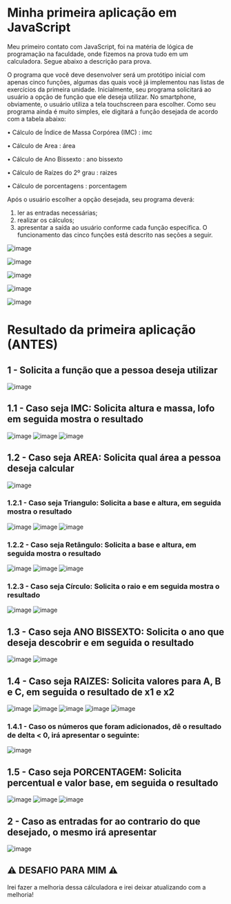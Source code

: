 # Minha primeira aplicação em JavaScript

Meu primeiro contato com JavaScript, foi na matéria de lógica de programação na faculdade, onde fizemos na prova tudo em um calculadora. Segue abaixo a descrição para prova.

O programa que você deve desenvolver será um protótipo inicial com apenas cinco funções, algumas das quais
você já implementou nas listas de exercícios da primeira unidade.
Inicialmente, seu programa solicitará ao usuário a opção de função que ele deseja utilizar. No smartphone,
obviamente, o usuário utiliza a tela touchscreen para escolher. Como seu programa ainda é muito simples, ele
digitará a função desejada de acordo com a tabela abaixo:

• Cálculo de Índice de Massa Corpórea (IMC) : imc

• Cálculo de Area : área

• Cálculo de Ano Bissexto : ano bissexto

• Cálculo de Raízes do 2º grau : raizes


• Cálculo de porcentagens : porcentagem

Após o usuário escolher a opção desejada, seu programa deverá:
1. ler as entradas necessárias;
2. realizar os cálculos;
3. apresentar a saída ao usuário conforme cada função específica.
O funcionamento das cinco funções está descrito nas seções a seguir.

![image](https://user-images.githubusercontent.com/90493132/197646107-8e1f39c1-fa88-4674-b6ef-f8708c1487be.png)


![image](https://user-images.githubusercontent.com/90493132/197646141-c66f91ca-e7d2-4712-86c7-27b521ef08e6.png)


![image](https://user-images.githubusercontent.com/90493132/197646204-1d1a2f17-3779-442e-825f-30c28b0f982d.png)


![image](https://user-images.githubusercontent.com/90493132/197646243-a03d044c-e5b8-494e-bc4d-3c0f5ffdbf2c.png)


![image](https://user-images.githubusercontent.com/90493132/197646283-ba68e3c8-e341-48e2-8900-14cc5d5f5ace.png)


# Resultado da primeira aplicação (ANTES)

## 1 - Solicita a função que a pessoa deseja utilizar
![image](https://user-images.githubusercontent.com/90493132/212503217-052e8c75-d41d-4fe8-a5c9-ce33404de320.png)

## 1.1 - Caso seja IMC: Solicita altura e massa, lofo em seguida mostra o resultado
![image](https://user-images.githubusercontent.com/90493132/212499023-9c41dcd6-3682-4f2f-ba88-4197c59788db.png)
![image](https://user-images.githubusercontent.com/90493132/212499032-a95e144f-71cd-4e71-b836-5086a7e9b4a8.png)
![image](https://user-images.githubusercontent.com/90493132/212499041-ffae45a9-999b-4dcc-b94e-509ef2a19e72.png)

## 1.2 - Caso seja AREA: Solicita qual área a pessoa deseja calcular
![image](https://user-images.githubusercontent.com/90493132/212499109-8fe5f490-dd00-496f-90be-beba70a68c97.png)

### 1.2.1 - Caso seja Triangulo: Solicita a base e altura, em seguida mostra o resultado
![image](https://user-images.githubusercontent.com/90493132/212499173-1d04b524-cfdd-4440-ac0b-8a33b983093e.png)
![image](https://user-images.githubusercontent.com/90493132/212499185-2c272096-5baf-4ca1-8cb6-79d4de99ea9d.png)
![image](https://user-images.githubusercontent.com/90493132/212499215-685a1077-8102-4aa5-a413-d2c6540ccb41.png)

### 1.2.2 - Caso seja Retângulo: Solicita a base e altura, em seguida mostra o resultado
![image](https://user-images.githubusercontent.com/90493132/212502594-e8ce70bd-d34d-4498-b5f2-680053e9f7d3.png)
![image](https://user-images.githubusercontent.com/90493132/212502776-8d2301b6-2c66-4274-a7f7-c5a9442892ac.png)
![image](https://user-images.githubusercontent.com/90493132/212502606-94216bb9-6991-4551-a7e1-d62fce3d0ea6.png)

### 1.2.3 - Caso seja Círculo: Solicita o raio e em seguida mostra o resultado
![image](https://user-images.githubusercontent.com/90493132/212502730-47a9611c-1d1b-4888-8621-5b2defb92b62.png)
![image](https://user-images.githubusercontent.com/90493132/212502738-9b2165d5-58e0-4f99-90d2-4f6154e5b671.png)


## 1.3 - Caso seja ANO BISSEXTO: Solicita o ano que deseja descobrir e em seguida o resultado
![image](https://user-images.githubusercontent.com/90493132/212502833-82015496-1b63-42fc-bdd6-dc1957c7861e.png)
![image](https://user-images.githubusercontent.com/90493132/212502844-de0c5ceb-c10b-4eb0-8a85-f745122ddb0e.png)

## 1.4 - Caso seja RAIZES: Solicita valores para A, B e C, em seguida o resultado de x1 e x2
![image](https://user-images.githubusercontent.com/90493132/212502952-1cceaa5f-250c-41fa-9ef5-e0d778db44d6.png)
![image](https://user-images.githubusercontent.com/90493132/212502957-a2f6562e-2298-48cc-81a1-4498563f4b19.png)
![image](https://user-images.githubusercontent.com/90493132/212502964-7d1f807d-2078-4298-82f1-0bec4379e0c5.png)
![image](https://user-images.githubusercontent.com/90493132/212502985-e292afaf-1995-4ff7-9185-d04518467ff0.png)
![image](https://user-images.githubusercontent.com/90493132/212502989-0fc90f4f-bbd0-40e7-8df8-fc410e94d484.png)

### 1.4.1 - Caso os números que foram adicionados, dê o resultado de delta < 0, irá apresentar o seguinte:
![image](https://user-images.githubusercontent.com/90493132/212502946-bc64c8d1-80e2-40b8-bdbc-6dafc40001bf.png)

## 1.5 - Caso seja PORCENTAGEM: Solicita percentual e valor base, em seguida o resultado
![image](https://user-images.githubusercontent.com/90493132/212503063-7d715f04-2d26-44d2-88da-73f4817fb166.png)
![image](https://user-images.githubusercontent.com/90493132/212503083-548d06bf-ba4a-4c0c-b182-3c0eb5d493e0.png)
![image](https://user-images.githubusercontent.com/90493132/212503089-5973a941-3fee-49be-9bb8-ac31df024a2b.png)

## 2 - Caso as entradas for ao contrario do que desejado, o mesmo irá apresentar
![image](https://user-images.githubusercontent.com/90493132/212503111-048fc01a-28c3-4b8a-962e-a78a6b056fc4.png)


## ⚠️ DESAFIO PARA MIM ⚠️

Irei fazer a melhoria dessa cálculadora e irei deixar atualizando com a melhoria!
